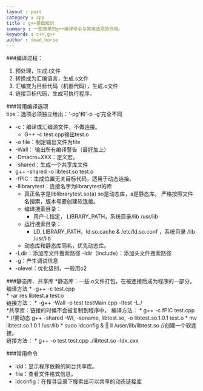 ```yaml
---
layout : post
category : cpp
title : g++基础知识
summary : 一些简单的g++编译命令与常用选项的作用。
keywords : c++,g++
author : dead_horse
---
```

###编译过程： 
1. 预处理，生成.i文件   
2. 转换成为汇编语言，生成.s文件   
3. 汇编变为目标代码（机器代码），生成.o文件   
4. 链接目标代码，生成可执行程序。   

###常用编译选项   
tips：选项必须独立给出：‘-pg’和‘-p -g’完全不同    

 * -c：编译或汇编源文件，不做连接。 
   * G++ -c test.cpp输出test.o   
 * -o file：制定输出文件为file  
 * -Wall： 输出所有编译警告（最好加上）   
 * -Dmacro=XXX：定义宏。  
 * -shared：生成一个共享库文件 
 * g++ -shared -o libtest.so test.o  
 * -fPIC：生成位置无关目标代码，适用于动态连接。   
 * -llibrarytest：连接名字为librarytest的库   
    * 真正名字是liblibrarytest.so(a) so是动态库，a是静态库。 严格按照文件名搜索，版本号要创建软连接。 
    * 编译搜索目录：
       * 用户-L指定， LIBRARY_PATH，系统目录/lib  /usr/lib 
    * 运行搜索目录：
       * LD_LIBRARY_PATH，ld.so.cache & /etc/ld.so.conf ，系统目录  /lib  /usr/lib 
    * 动态库和静态库同名，优先动态库。  
 * -Ldir：添加库文件搜索路径 -Idir（include）：添加头文件搜索路径   
 * -g：产生调试信息   
 * -olevel：优化级别，一般用o2    

###静态库、共享库 
*静态库：一些.o文件打包，在被连接后成为程序的一部分。 
   编译方法 
     * -g++ -c test.cpp  
     * -ar res libtest.a test.o  
   链接方法： 
     * -g++ -Wall -o test testMain.cpp -ltest -L./  
*共享库：链接的时候不会被复制到程序中。 
   编译方法： 
     * g++ -c fPIC test.cpp	
     * //要动态 g++ -shared -WI, -soname, libtest.so, -o libtest.so.1.0.1 test.o 
     * mv libtest.so.1.0.1 /usr/lib 
     * sudo ldconfig & || ll /user/lib/libtest.so //创建一个软连接。     
   链接方法：
     * g++ -o test test.cpp ./libtest.so -ldx_cxx  

###常用命令 
 * ldd：显示程序依赖的同台共享库。  
 * file：查看文件格式信息。  
 * ldconfig：在搜寻目录下搜索出可以共享的动态链接库 
